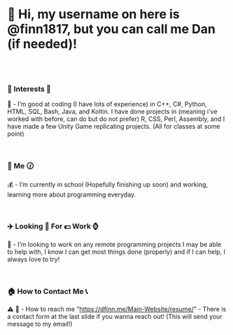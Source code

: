 # 👋 Hi, my username on here is @finn1817, but you can call me Dan (if needed)! #

<br>
<br>

### 🚌 Interests 🎸 ###
👀 - I’m good at coding (I have lots of experience) in C++, C#, Python, HTML, SQL, Bash, Java, and Koltin. I have done projects in (meaning i've worked with before, can do but do not prefer) R, CSS, Perl, Assembly, and I have made a few Unity Game replicating projects. (All for classes at some point)

<br>
  
### 🔧 Me 🕜 ### 
💰 - I’m currently in school (Hopefully finishing up soon) and working, learning more about programming everyday.

<br>
  
### ✈️ Looking 🚁 For 💵 Work ⌚ ### 
💸 - I’m looking to work on any remote programming projects I may be able to help with, I know I can get most things done (properly) and if I can help, I always love to try!

<br>
  
### 🏠 How to Contact Me 📞 ### 
⚠️ 📨 - How to reach me "https://dfinn.me/Main-Website/resume/" - There is a contact form at the last slide if you wanna reach out! (This will send your message to my email!)

<br>
<br>
